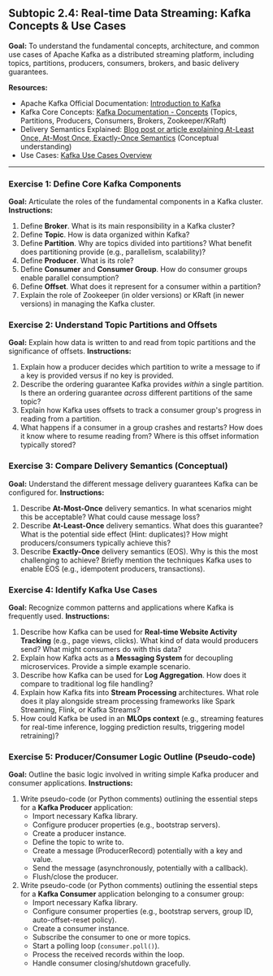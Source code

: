 ## Subtopic 2.4: Real-time Data Streaming: Kafka Concepts & Use Cases

**Goal:** To understand the fundamental concepts, architecture, and common use cases of Apache Kafka as a distributed streaming platform, including topics, partitions, producers, consumers, brokers, and basic delivery guarantees.

**Resources:**

  * Apache Kafka Official Documentation: [Introduction to Kafka](https://kafka.apache.org/intro)
  * Kafka Core Concepts: [Kafka Documentation - Concepts](https://www.google.com/search?q=https://kafka.apache.org/documentation/%23intro_concepts) (Topics, Partitions, Producers, Consumers, Brokers, Zookeeper/KRaft)
  * Delivery Semantics Explained: [Blog post or article explaining At-Least Once, At-Most Once, Exactly-Once Semantics](https://www.confluent.io/blog/exactly-once-semantics-are-possible-heres-how-apache-kafka-does-it/) (Conceptual understanding)
  * Use Cases: [Kafka Use Cases Overview](https://kafka.apache.org/uses)

-----

### Exercise 1: Define Core Kafka Components

**Goal:** Articulate the roles of the fundamental components in a Kafka cluster.
**Instructions:**

1.  Define **Broker**. What is its main responsibility in a Kafka cluster?
2.  Define **Topic**. How is data organized within Kafka?
3.  Define **Partition**. Why are topics divided into partitions? What benefit does partitioning provide (e.g., parallelism, scalability)?
4.  Define **Producer**. What is its role?
5.  Define **Consumer** and **Consumer Group**. How do consumer groups enable parallel consumption?
6.  Define **Offset**. What does it represent for a consumer within a partition?
7.  Explain the role of Zookeeper (in older versions) or KRaft (in newer versions) in managing the Kafka cluster.

### Exercise 2: Understand Topic Partitions and Offsets

**Goal:** Explain how data is written to and read from topic partitions and the significance of offsets.
**Instructions:**

1.  Explain how a producer decides which partition to write a message to if a key is provided versus if no key is provided.
2.  Describe the ordering guarantee Kafka provides *within* a single partition. Is there an ordering guarantee *across* different partitions of the same topic?
3.  Explain how Kafka uses offsets to track a consumer group's progress in reading from a partition.
4.  What happens if a consumer in a group crashes and restarts? How does it know where to resume reading from? Where is this offset information typically stored?

### Exercise 3: Compare Delivery Semantics (Conceptual)

**Goal:** Understand the different message delivery guarantees Kafka can be configured for.
**Instructions:**

1.  Describe **At-Most-Once** delivery semantics. In what scenarios might this be acceptable? What could cause message loss?
2.  Describe **At-Least-Once** delivery semantics. What does this guarantee? What is the potential side effect (Hint: duplicates)? How might producers/consumers typically achieve this?
3.  Describe **Exactly-Once** delivery semantics (EOS). Why is this the most challenging to achieve? Briefly mention the techniques Kafka uses to enable EOS (e.g., idempotent producers, transactions).

### Exercise 4: Identify Kafka Use Cases

**Goal:** Recognize common patterns and applications where Kafka is frequently used.
**Instructions:**

1.  Describe how Kafka can be used for **Real-time Website Activity Tracking** (e.g., page views, clicks). What kind of data would producers send? What might consumers do with this data?
2.  Explain how Kafka acts as a **Messaging System** for decoupling microservices. Provide a simple example scenario.
3.  Describe how Kafka can be used for **Log Aggregation**. How does it compare to traditional log file handling?
4.  Explain how Kafka fits into **Stream Processing** architectures. What role does it play alongside stream processing frameworks like Spark Streaming, Flink, or Kafka Streams?
5.  How could Kafka be used in an **MLOps context** (e.g., streaming features for real-time inference, logging prediction results, triggering model retraining)?

### Exercise 5: Producer/Consumer Logic Outline (Pseudo-code)

**Goal:** Outline the basic logic involved in writing simple Kafka producer and consumer applications.
**Instructions:**

1.  Write pseudo-code (or Python comments) outlining the essential steps for a **Kafka Producer** application:
      * Import necessary Kafka library.
      * Configure producer properties (e.g., bootstrap servers).
      * Create a producer instance.
      * Define the topic to write to.
      * Create a message (ProducerRecord) potentially with a key and value.
      * Send the message (asynchronously, potentially with a callback).
      * Flush/close the producer.
2.  Write pseudo-code (or Python comments) outlining the essential steps for a **Kafka Consumer** application belonging to a consumer group:
      * Import necessary Kafka library.
      * Configure consumer properties (e.g., bootstrap servers, group ID, auto-offset-reset policy).
      * Create a consumer instance.
      * Subscribe the consumer to one or more topics.
      * Start a polling loop (`consumer.poll()`).
      * Process the received records within the loop.
      * Handle consumer closing/shutdown gracefully.
